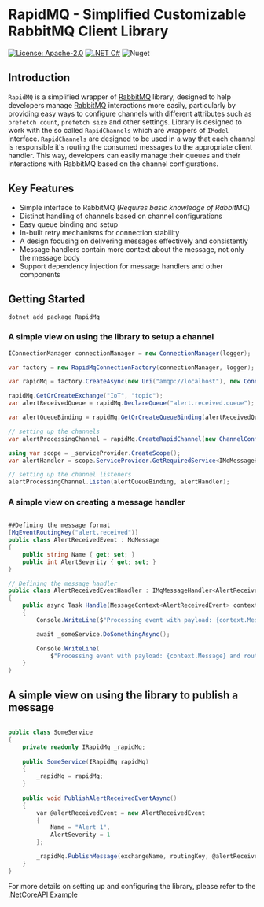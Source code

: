 ﻿# RapidMQ - Simplified Customizable RabbitMQ Client Library

[![License: Apache-2.0](https://img.shields.io/badge/License-Apache%202.0-yellow.svg)](https://opensource.org/licenses/Apache-2.0)
[![.NET C#](https://img.shields.io/badge/.NET-C%23-green)](https://docs.microsoft.com/en-us/dotnet/csharp/)
![Nuget](https://img.shields.io/nuget/v/RapidMq?label=NuGet%20Component%20Library)

## Introduction

`RapidMQ` is a simplified wrapper of [RabbitMQ](https://github.com/rabbitmq/rabbitmq-dotnet-client) library, designed to help developers manage [RabbitMQ](https://github.com/rabbitmq/rabbitmq-dotnet-client) interactions more easily, particularly by providing easy ways to configure channels with different attributes such as `prefetch count`, `prefetch size` and other settings. 
Library is designed to work with the so called `RapidChannels` which are wrappers of `IModel` interface. 
`RapidChannels` are designed to be used in a way that each channel is responsible it's routing the consumed messages to the appropriate client handler.
This way, developers can easily manage their queues and their interactions with RabbitMQ based on the channel configurations.

## Key Features
- Simple interface to RabbitMQ (_Requires basic knowledge of RabbitMQ_)
- Distinct handling of channels based on channel configurations
- Easy queue binding and setup
- In-built retry mechanisms for connection stability
- A design focusing on delivering messages effectively and consistently
- Message handlers contain more context about the message, not only the message body
- Support dependency injection for message handlers and other components

## Getting Started
```shell 
dotnet add package RapidMq
```

### A simple view on using the library to setup a channel
```csharp 
IConnectionManager connectionManager = new ConnectionManager(logger);

var factory = new RapidMqConnectionFactory(connectionManager, logger);

var rapidMq = factory.CreateAsync(new Uri("amqp://localhost"), new ConnectionManagerSettings(...));

rapidMq.GetOrCreateExchange("IoT", "topic");
var alertReceivedQueue = rapidMq.DeclareQueue("alert.received.queue");

var alertQueueBinding = rapidMq.GetOrCreateQueueBinding(alertReceivedQueue, iotExchange, "alert.received");

// setting up the channels
var alertProcessingChannel = rapidMq.CreateRapidChannel(new ChannelConfig("alertProcessingChannel", 300));

using var scope = _serviceProvider.CreateScope();
var alertHandler = scope.ServiceProvider.GetRequiredService<IMqMessageHandler<AlertReceivedEvent>>();

// setting up the channel listeners
alertProcessingChannel.Listen(alertQueueBinding, alertHandler);

```

### A simple view on creating a message handler
```csharp

##Defining the message format
[MqEventRoutingKey("alert.received")]
public class AlertReceivedEvent : MqMessage
{
    public string Name { get; set; }
    public int AlertSeverity { get; set; }
}

// Defining the message handler
public class AlertReceivedEventHandler : IMqMessageHandler<AlertReceivedEvent>
{
    public async Task Handle(MessageContext<AlertReceivedEvent> context)
    {
        Console.WriteLine($"Processing event with payload: {context.Message}");

        await _someService.DoSomethingAsync();

        Console.WriteLine(
            $"Processing event with payload: {context.Message} and routingKey: {context.RoutingKey} completed");
    }
}

```

## A simple view on using the library to publish a message
```csharp

public class SomeService 
{
    private readonly IRapidMq _rapidMq;
    
    public SomeService(IRapidMq rapidMq)
    {
        _rapidMq = rapidMq;
    }
    
    public void PublishAlertReceivedEventAsync()
    {
        var @alertReceivedEvent = new AlertReceivedEvent
        {
            Name = "Alert 1",
            AlertSeverity = 1
        };

        _rapidMq.PublishMessage(exchangeName, routingKey, @alertReceivedEvent);
    }
}

```

For more details on setting up and configuring the library, please refer to the [.NetCoreAPI Example](https://github.com/fisnik97/RapidMQ/tree/main/RapidMQ/WebClient)